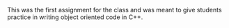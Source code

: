 This was the first assignment for the class and was meant to give students practice in writing object oriented code in C++.
